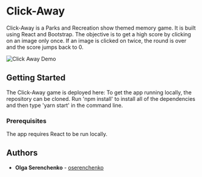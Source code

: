 # Click-Away

Click-Away is a Parks and Recreation show themed memory game. It is built using React and Bootstrap. The objective is to get a high score by clicking on an image only once. If an image is clicked on twice, the round is over and the score jumps back to 0.

![Click Away Demo](Click_Away_Demo.gif)

## Getting Started

The Click-Away game is deployed here:
To get the app running locally, the repository can be cloned. Run 'npm install' to install all of the dependencies and then type 'yarn start' in the command line.

### Prerequisites

The app requires React to be run locally.

## Authors

* **Olga Serenchenko** -  [oserenchenko](https://github.com/oserenchenko)
